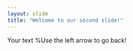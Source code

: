 ```yaml
---
layout: slide
title: "Welcome to our second slide!"
---
```

Your text
%Use the left arrow to go back!
